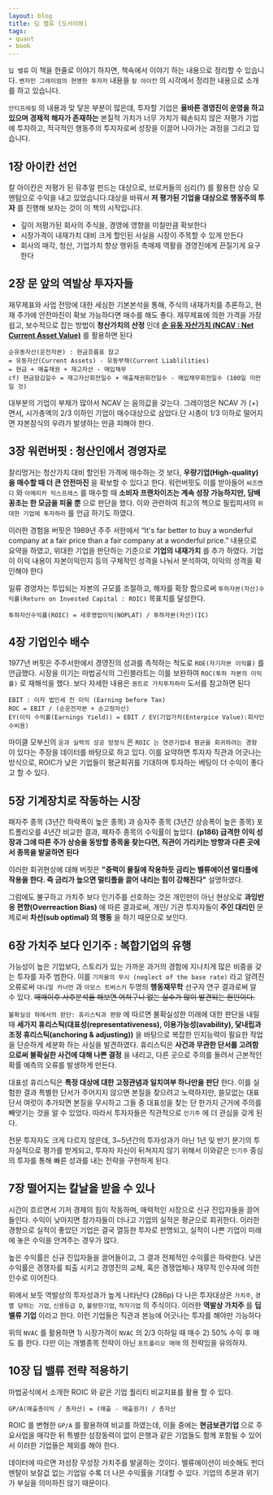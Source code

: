```yaml
---
layout: blog
title: 딥 밸류 [도서리뷰]
tags:
- quant
- book
---
```


`딥 밸류` 이 책을 한줄로 이야기 하자면, 책속에서 이야기 하는 내용으로 정리할 수 있습니다. `벤자민 그레이엄의 현명한 투자자` 내용을 `칼 아이칸` 의 시각에서 정리한 내용으로 소개를 하고 있습니다.

`안티프레질` 의 내용과 맞 닿은 부분이 많은데, 투자할 기업은 **<span style="color:var(--accent);">올바른 경영진이 운영을 하고있으며 경제적 해자가 존재하는</span>** 본질적 가치가 너무 가치가 훼손되지 않은 저평가 기업에 투자하고, 적극적인 행동주의 투자자로써 성장을 이끌어 나아가는 과정을 그리고 있습니다.

## 1장 아이칸 선언

칼 아이칸은 저평가 된 뮤추얼 펀드는 대상으로, 브로커들의 심리(?) 를 활용한 상승 모멘텀으로 수익을 내고 있었습니다.대상을 바꿔서 **저 평가된 기업을 대상으로 행동주의 투자** 를 진행해 보자는 것이 이 책의 시작입니다.

- 깊이 저평가된 회사의 주식을, 경영에 영향을 미칠만큼 확보한다
- 시장가격이 내재가치 대비 크게 할인된 사실을 시장이 주목할 수 있게 만든다
- 회사의 매각, 청산, 기업가치 향상 행위등 촉매제 역활을 경영진에게 끈질기게 요구한다

## 2장 문 앞의 역발상 투자자들

재무제표와 사업 전망에 대한 세심한 기본본석을 통해, 주식의 내재가치를 추론하고, 현재 주가에 안전마진이 확보 가능하다면 매수를 해도 좋다. 재무제표에 의한 가격을 가장 쉽고, 보수적으로 잡는 방법이 <span style="color:var(--strong);"> **청산가치의 산정** 인데 **[순 유동 자산가치 (NCAV : Net Current Asset Value)](https://m.blog.naver.com/PostView.naver?isHttpsRedirect=true&blogId=new10yrs&logNo=220917119689)**</span> 를 활용하면 된다

```
순유동자산(운전자본) : 현금흐름표 참고
= 유동자산(Current Assets) - 유동부채(Current Liablilities)
= 현금 + 매출채권 + 재고자산 - 매입채무
cf) 현금잠김일수 = 재고자산회전일수 + 매출채권회전일수 - 매입채무회전일수 (100일 미만일 것)
```

대부분의 기업이 부채가 많아서 NCAV 는 음의값을 갖는다. 그레이엄은 NCAV 가 (+) 면서, 시가총액의 2/3 이하인 기업이 매수대상으로 삼았다.단 시총이 1/3 이하로 떨어지면 자본잠식의 우려가 발생하는 만큼 피해야 한다.

## 3장 워런버핏 : 청산인에서 경영자로

찰리멍거는 청산가치 대비 할인된 가격에 매수하는 것 보다, **<span style="color:var(--strong);">우량기업(High-quality) 을 매수할 때 더 큰 안전마진</span>** 을 확보할 수 있다고 한다. 워런버핏도 이를 받아들어 `씨즈캔디` 와 `아메리카 익스프레스` 를 매수할 때  **<span style="color:var(--strong);">소비자 프랜차이즈는 계속 성장 가능하지만, 담배꽁초는 한 모금을 피울 뿐</span>** 으로 판단을 했다. 이와 관련하여 최고의 책으로 필립피셔의 `위대한 기업에 투자하라` 를 언급 하기도 하였다.

이러한 경험을 버핏은 1989년 주주 서한에서 “It's far better to buy a wonderful company at a fair price than a fair company at a wonderful price.” 내용으로 요약을 하였고, 위대한 기업을 판단하는 기준으로 **<span style="color:var(--strong);">기업의 내재가치</span>** 를 추가 하였다. 기업이 이익 내용이 자본이익인지 등의 구체적인 성격을 나눠서 분석하여, 이익의 성격을 확인해야 한다

일류 경영자는 투입되는 자본의 규모를 조절하고, 해자를 확장 함으로써 `투하자본(자산)수익률(Return on Invested Capital : ROIC)` 목표치를 달성한다.

```
투하자산수익률(ROIC) = 세후영업이익(NOPLAT) / 투하자본(자산)(IC)
```

## 4장 기업인수 배수

1977년 버핏은 주주서한에서 경영진의 성과를 측적하는 척도로 `ROE(자기자본 이익률)` 를 언급했다. 시장을 이기는 마법공식의 그린블라트는 이를 보완하여 `ROC(투하 자본의 이익률)` 로 재해석을 했다. 보다 자세한 내용은 `퀀트로 가치투자하라` 도서를 참고하면 된다

```
EBIT : 이자 법인세 전 이익 (Earning before Tax)
ROC = EBIT / (순운전자본 + 순고정자산)
EY(이익 수익률(Earnings Yield)) = EBIT / EV(기업가치(Enterpice Value):회사인수비용)
```

마이클 모부신의 `운과 실력의 성공 방정식` 은 `ROIC 는 연관기업내 평균을 회귀하려는 경향` 이 있다는 주장을 데이터를 바탕으로 하고 있다. 이를 요약하면 투자자 직관과 어긋나는 방식으로, ROIC가 낮은 기업들이 평균회귀를 기대하며 투자하는 베팅이 더 수익이 좋다고 할 수 있다.

## 5장 기계장치로 작동하는 시장

패자주 종목 (3년간 하락폭이 높은 종목) 과 승자주 종목 (3년간 상승폭이 높은 종목) 포트폴리오를 4년간 비교한 결과, 패자주 종목의 수익률이 높았다. **<span style="color:var(--strong);">(p186) 급격한 이익 성장과 그에 따른 주가 상승을 동방할 종목을 찾는다면, 직관이 가리키는 방향과 다른 곳에서 종목을 발굴하면 된다</span>**

이러한 회귀현상에 대해 버핏은 **<span style="color:var(--strong);">"중력이 물질에 작용하듯 금리는 벨류에이션 멀티플에 작용을 한다. 즉 금리가 높으면 멀티플을 끌어 내리는 힘이 강해진다"</span>** 설명하였다.

그럼에도 불구하고 가치주 보다 인기주를 선호하는 것은 개인만이 아닌 현상오로 **과잉반응 편향(Overreaction Bias)** 에 따른 결과로써, 개인/ 기관 투자자들이 **주인 대리인** 문제로써 **차선(sub optimal) 의 행동** 을 하기 때문으로 보인다.

## 6장 가치주 보다 인기주 : 복합기업의 유행

가능성이 높은 기업보다, 스토리가 있는 가까운 과거의 경험에 지나치게 많은 비중을 갖는 투자를 자주 범한다. 이를 `기저율의 무시 (neglect of the base rate)` 라고 알려진 오류로써 `대니얼 카너먼` 과 `아모스 트버스키` 두명의 **행동재무학** 선구자 연구 결과로써 알 수 있다. <strike>매매이후 사후분석을 해보면 어처구니 없는 실수가 많이 발견되는 원인이다.</strike> 

`불확실성 하에서의 판단: 휴리스틱과 편향` 에 따르면 불확실성한 미래에 대한 판단을 내릴 때 **<span style="color:var(--accent);">세가지 휴리스틱(대표성(representativeness), 이용가능성(avability), 닻내립과 조정 휴리스틱(anchoring & adjusting))</span>** 을 바탕으로 복잡한 인지능력이 필요한 작업을 단순하게 세분화 하는 사실을 발견하였다. 휴리스틱은 **<span style="color:var(--accent);">사건과 무관한 단서를 고려함으로써 불확실한 사건에 대해 나쁜 결정</span>** 을 내리고, 다른 곳으로 주의를 돌려서 근본적인 확률 예측의 오류를 발생하게 만든다.

대표성 휴리스틱은 **특정 대상에 대한 고정관념과 일치여부 하나만을 판단** 한다. 이를 실험한 결과 특별한 단서가 주어지지 않으면 본질을 찾으려고 노력하지만, 쓸모없는 대표 단서 여럿이 추가되면 본질을 무시하고 그들 중 대표성을 찾는 단 한가지 근거에 주의를 빼앗기는 것을 알 수 있었다. 따라서 투자자들은 직관적으로 `인기주` 에 더 관심을 갖게 된다.

전문 투자자도 크게 다르지 않은데, 3~5년간의 투자성과가 아닌 1년 및 반기 분기의 투자실적으로 평가를 받게되고, 투자자 자신이 뒤쳐지지 않기 위해서 이와같은 `인기주` 중심의 투자를 통해 빠른 성과를 내는 전략을 구현하게 된다.

## 7장 떨어지는 칼날을 받을 수 있나

시간이 흐르면서 기저 경제의 힘이 작동하며, 매력적인 시장으로 신규 진입자들을 끌어 들인다. 수익이 낮아지면 참가자들이 더나고 기업의 실적은 평균으로 회귀한다. 이러한 경향으로 실적이 좋았던 기업은 결국 열등한 투자로 판명되고, 실적이 나쁜 기업이 미래에 놓은 수익을 안겨주는 경우가 많다.

높은 수익률은 신규 진입자들을 끌어들이고, 그 결과 전체적인 수익률은 하락한다. 낮은 수익률은 경쟁자를 퇴출 시키고 경영진의 교체, 혹은 경쟁업체나 재무적 인수자에 의한 인수로 이어진다.

위에서 보듯 역발상의 투자성과가 높게 나타난다 (286p) 다 나은 투자대상은 `가치주`, `경멸 당하는 기업`, `신용등급 D`, `불량한기업`, `적자기업` 의 주식이다. 이러한 **역발상 가치주** 를 **딥 밸류 기업** 이라고 한다. 이런 기업들은 직관과 본능에 어긋나는 투자를 해야만 가능하다

위의 `NVAC` 를 활용하면 1) 시장가격이 `NVAC` 의 2/3 이하일 때 매수 2) 50% 수익 후 매도 를 한다. 다만 이는 개별종목 전략이 아닌 `포트폴리오 매매` 의 전략임을 유의하자.

## 10장 딥 밸류 전략 적용하기

마법공식에서 소개한 ROIC 와 같은 기업 퀄리티 비교지표를 활용 할 수 있다.

```
GP/A(매출총이익 / 총자산) = (매출 - 매출원가) / 총자산
```
ROIC 를 변형한 `GP/A` 를 활용하여 비교를 하였는데, 이들 중에는 **현금보관기업** 으로 주요사업을 매각한 뒤 특별한 성장동력이 없이 은행과 같은 기업들도 함께 포함될 수 있어서 이러한 기업들은 제외를 해야 한다.

데이터에 따르면 저성장 무성장 가치주를 발굴하는 것이다. 밸류에이션이 비슷해도 펀더멘탈이 보잘겂 없는 기업일 수록 더 나은 수익률을 기대할 수 있다. 기업의 추문과 위기가 부실을 의미하진 않기 때문이다.